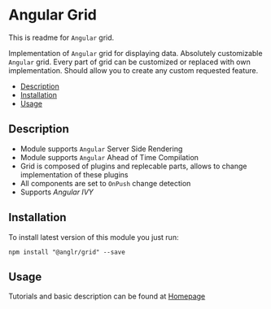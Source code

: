 # Angular Grid

This is readme for `Angular` grid.

Implementation of `Angular` grid for displaying data. Absolutely customizable `Angular` grid. Every part of grid can be customized or replaced with own implementation. Should allow you to create any custom requested feature.

* [Description](#description)
* [Installation](#installation)
* [Usage](#usage)

## Description

* Module supports `Angular` Server Side Rendering
* Module supports `Angular` Ahead of Time Compilation
* Grid is composed of plugins and replecable parts, allows to change implementation of these plugins
* All components are set to `OnPush` change detection
* Supports *Angular IVY*

## Installation

To install latest version of this module you just run:

```nocode
npm install "@anglr/grid" --save
```
## Usage

Tutorials and basic description can be found at [Homepage](https://ressurectit.github.io/#/content/grid)